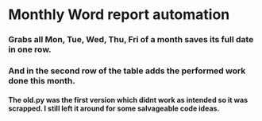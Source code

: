 # Monthly Word report automation


### Grabs all Mon, Tue, Wed, Thu, Fri of a month saves its full date in one row.

### And in the second row of the table adds the performed work done this month.



#### The old.py was the first version which didnt work as intended so it was scrapped. I still left it around for some salvageable code ideas. 
